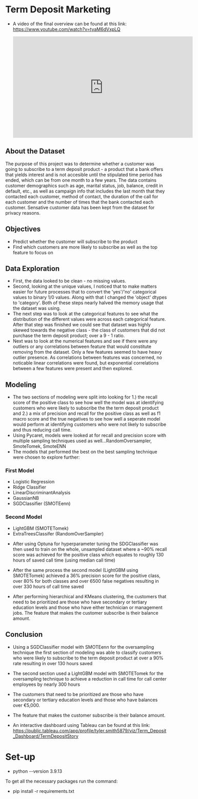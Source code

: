 # Term Deposit Marketing
* A video of the final overview can be found at this link: https://www.youtube.com/watch?v=tyaM6dVxpLQ

  <iframe width="560" height="315" src="https://www.youtube.com/embed/tyaM6dVxpLQ?si=eBZkH6i635mNfhp1" title="YouTube video player" frameborder="0" allow="accelerometer; autoplay; clipboard-write; encrypted-media; gyroscope; picture-in-picture; web-share" referrerpolicy="strict-origin-when-cross-origin" allowfullscreen></iframe>

## About the Dataset
The purpose of this project was to determine whether a customer was going to subscribe to a term deposit product - a product that a bank offers that yields interest and is not accesible until the stipulated time period has ended, which can be from one month to a few years. The data contains customer demographics such as age, marital status, job, balance, credit in default, etc., as well as campaign info that includes the last month that they contacted each customer, method of contact, the duration of the call for each customer and the number of times that the bank contacted each customer. Sensative customer data has been kept from the dataset for privacy reasons. 

## Objectives
* Predict whether the customer will subscribe to the product
* Find which customers are more likely to subscribe as well as the top feature to focus on 

## Data Exploration
- First, the data looked to be clean - no missing values.
- Second, looking at the unique values, I noticed that to make matters easier for future processes that to convert the 'yes'/'no' categorical values to binary 1/0 values. Along with that I changed the 'object' dtypes to 'category'. Both of these steps nearly halved the memory usage that the dataset was using.
- The next step was to look at the categorical features to see what the distribution of the different values were across each categorical feature. After that step was finished we could see that dataset was highly skewed towards the negative class - the class of customers that did not purchase the term deposit product; over a 9 - 1 ratio.
- Next was to look at the numerical features and see if there were any outliers or any correlations between feature that would constitute removing from the dataset. Only a few features seemed to have heavy outlier presence. As correlations between features was concerned, no noticable linear correlations were found, but exponential correlations between a few features were present and then explored.

## Modeling
- The two sections of modeling were split into looking for 1.) the recall score of the positive class to see how well the model was at identifying customers who were likely to subscribe the the term deposit product and 2.) a mix of precision and recall for the positive class as well as f1 macro score and the true negatives to see how well a seperate model would perform at identifying customers who were not likely to subscribe and thus reducing call time.
- Using Pycaret, models were looked at for recall and precision score with multiple sampling techniques used as well...RandomOversampler, SmoteTomek, SmoteENN
- The models that performed the best on the best sampling technique were chosen to explore further:
### First Model
* Logistic Regression
* Ridge Classifier
* LinearDiscriminantAnalysis
* GaussianNB
* SGDClassifier (SMOTEenn)
### Second Model
* LightGBM (SMOTETomek)
* ExtraTreesClassifer (RandomOverSampler)

- After using Optuna for hyperparameter tuning the SDGClassifier was then used to train on the whole, unsampled dataset where a ~90% recall score was achieved for the positive class which equates to roughly 130 hours of saved call time (using median call time)

- After the same process the second model (LightGBM using SMOTETomek) achieved a 36% precision score for the positive class, over 80% for both classes and over 6500 false negatives resulting in over 330 hours of call time saved

- After performing hierarchical and KMeans clustering, the customers that need to be prioritized are those who have secondary or tertiary education levels and those who have either technician or management jobs. The feature that makes the customer subscribe is their balance amount.

## Conclusion
* Using a SGDClassifier model with SMOTEenn for the oversampling technique the first section of modeling was able to classify customers who were likely to subscribe to the term deposit product at over a 90% rate resulting in over 130 hours saved
* The second section used a LightGBM model with SMOTETomek for the oversampling technique to achieve a reduction in call time for call center employees by nearly 300 hours
* The customers that need to be prioritized are those who have secondary or tertiary education levels and those who have balances over €5,000.
* The feature that makes the customer subscribe is their balance amount.

* An interactive dashboard using Tableau can be found at this link: https://public.tableau.com/app/profile/tyler.smith5879/viz/Term_Deposit_Dashboard/TermDepositStory

# Set-up
* python --version 3.9.13

To get all the necessary packages run the command:
 - pip install -r requirements.txt
